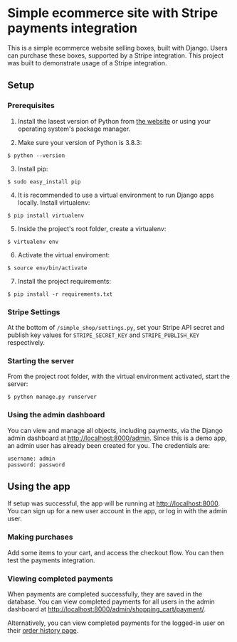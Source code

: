 # Simple ecommerce site with Stripe payments integration

This is a simple ecommerce website selling boxes, built with Django. Users can purchase these boxes, supported by a Stripe integration. This project was built to demonstrate usage of a Stripe integration.



## Setup

### Prerequisites

1. Install the lasest version of Python from [the website](https://www.python.org/downloads/) or using your operating system's package manager.

2. Make sure your version of Python is 3.8.3:
```
$ python --version
```
3. Install pip:
```
$ sudo easy_install pip
```
4. It is recommended to use a virtual environment to run Django apps locally. Install virtualenv:
```
$ pip install virtualenv
```
5. Inside the project's root folder, create a virtualenv:
```
$ virtualenv env
```
6. Activate the virtual enviroment:
```
$ source env/bin/activate
```
7. Install the project requirements:
```
$ pip install -r requirements.txt
```


### Stripe Settings

At the bottom of `/simple_shop/settings.py`, set your Stripe API secret and publish key values for `STRIPE_SECRET_KEY` and `STRIPE_PUBLISH_KEY` respectively.


### Starting the server

From the project root folder, with the virtual environment activated, start the server:
```
$ python manage.py runserver
```


### Using the admin dashboard

You can view and manage all objects, including payments, via the Django admin dashboard at [http://localhost:8000/admin](http://localhost:8000/admin). Since this is a demo app, an admin user has already been created for you. The credentials are:
```
username: admin
password: password
```

## Using the app

If setup was successful, the app will be running at [http://localhost:8000](http://localhost:8000). You can sign up for a new user account in the app, or log in with the admin user.


### Making purchases

Add some items to your cart, and access the checkout flow. You can then test the payments integration.


### Viewing completed payments

When payments are completed successfully, they are saved in the database. You can view completed payments for all users in the admin dashboard at [http://localhost:8000/admin/shopping_cart/payment/](http://localhost:8000/admin/shopping_cart/payment/).

Alternatively, you can view completed payments for the logged-in user on their [order history page](http://localhost:8000/cart/order-history/).
